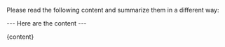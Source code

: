 Please read the following content and summarize them in a different way:

--- Here are the content ---

{content}
